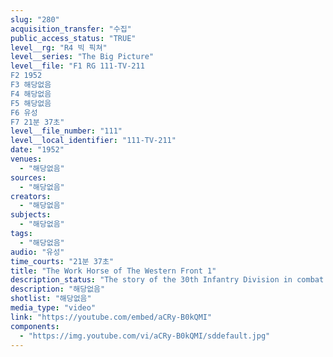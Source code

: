 ```yaml
---
slug: "280"
acquisition_transfer: "수집"
public_access_status: "TRUE"
level__rg: "R4 빅 픽쳐"
level__series: "The Big Picture"
level__file: "F1 RG 111-TV-211
F2 1952
F3 해당없음
F4 해당없음
F5 해당없음
F6 유성
F7 21분 37초"
level__file_number: "111"
level__local_identifier: "111-TV-211"
date: "1952"
venues: 
  - "해당없음"
sources: 
  - "해당없음"
creators: 
  - "해당없음"
subjects: 
  - "해당없음"
tags: 
  - "해당없음"
audio: "유성"
time_courts: "21분 37초"
title: "The Work Horse of The Western Front 1"
description_status: "The story of the 30th Infantry Division in combat and at stateside. Plus a look at clothing, equipment and food of combat infrantrymen."
description: "해당없음"
shotlist: "해당없음"
media_type: "video"
link: "https://youtube.com/embed/aCRy-B0kQMI"
components: 
  - "https://img.youtube.com/vi/aCRy-B0kQMI/sddefault.jpg"
---
```

